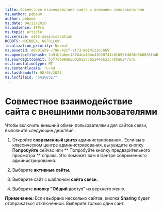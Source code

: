 ```yaml
---
title: Совместное взаимодействие сайта с внешними пользователями
ms.author: pebaum
author: pebaum
ms.date: 04/21/2020
ms.audience: ITPro
ms.topic: article
ms.service: o365-administration
ROBOTS: NOINDEX, NOFOLLOW
localization_priority: Normal
ms.assetid: e0701ab9-7798-42cf-af73-9e14132dc669
ms.openlocfilehash: 2d91b7a6ec18764ca194e42b90741c01699fddf8d068826fbdba8a1daee5da4b
ms.sourcegitcommit: b5f7da89a650d2915dc652449623c78be6247175
ms.translationtype: MT
ms.contentlocale: ru-RU
ms.lasthandoff: 08/05/2021
ms.locfileid: "54108317"
---
```

# <a name="share-a-communication-site-with-external-users"></a>Совместное взаимодействие сайта с внешними пользователями

Чтобы включить внешний обмен пользователями для сайтов связи, выполните следующие действия: 
  
1. Откройте **современный центр** администрирования . Если вы в классическом центре администрирования, вы увидите кнопку **Попробуйте** сейчас или ** Попробуйте кнопку предварительного просмотра ** справа. Это поможет вам в Центре современного администрирования. 
  
2. Выберите **активные сайты.**
  
3. Выберите сайт с шаблоном **сайта связи.** 
  
4. Выберите **кнопку "Общий** доступ" из верхнего меню. 
  
 **Примечание:** Если выбрано несколько сайтов, кнопка **Sharing** будет отображаться отключенной. Выберите только один сайт. 
  

